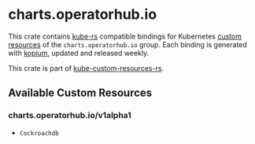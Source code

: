 <!--
SPDX-FileCopyrightText: The kube-custom-resources-rs Authors
SPDX-License-Identifier: 0BSD
 -->

# charts.operatorhub.io

This crate contains [kube-rs](https://kube.rs/) compatible bindings for Kubernetes [custom resources](https://kubernetes.io/docs/tasks/extend-kubernetes/custom-resources/custom-resource-definitions/) of the `charts.operatorhub.io` group. Each binding is generated with [kopium](https://github.com/kube-rs/kopium), updated and released weekly.

This crate is part of [kube-custom-resources-rs](https://github.com/metio/kube-custom-resources-rs).

## Available Custom Resources

### charts.operatorhub.io/v1alpha1
- `Cockroachdb`
